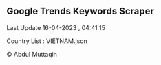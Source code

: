 

## Google Trends Keywords Scraper 
 
Last Update 16-04-2023 , 04:41:15

Country List :
VIETNAM.json



© Abdul Muttaqin 
